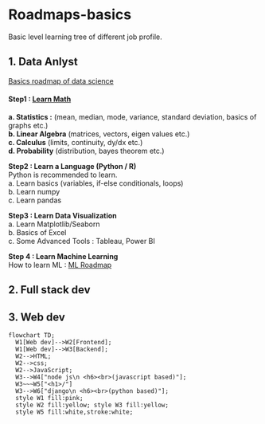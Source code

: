 # Roadmaps-basics
Basic level learning tree of different job profile.

## 1. Data Anlyst
<ins> Basics roadmap of data science</ins>  <h4>
Step1 : [Learn Math](https://mml-book.github.io/) </h4>
**a. Statistics :** (mean, median, mode, variance, standard deviation, basics of graphs etc.)  
**b. Linear Algebra** (matrices, vectors, eigen values etc.)  
**c. Calculus** (limits, continuity, dy/dx etc.)  
**d. Probability** (distribution, bayes theorem etc.)  

**Step2 : Learn a Language (Python / R)**  
Python is recommended to learn.  
a. Learn basics (variables, if-else conditionals, loops)  
b. Learn numpy  
c. Learn pandas  

**Step3 : Learn Data Visualization**  
a. Learn Matplotlib/Seaborn  
b. Basics of Excel  
c. Some Advanced Tools : Tableau, Power BI  

**Step 4 : Learn Machine Learning**  
How to learn ML : [ML Roadmap](https://www.youtube.com/watch?v=1vsmaEfbnoE)




## 2. Full stack dev

## 3. Web dev
```mermaid
flowchart TD;
  W1[Web dev]-->W2[Frontend];
  W1[Web dev]-->W3[Backend];
  W2-->HTML;
  W2-->css;
  W2-->JavaScript;
  W3-->W4["node js\n <h6><br>(javascript based)"];
  W3~~~W5["<h1>/"]
  W3-->W6["django\n <h6><br>(python based)"];
  style W1 fill:pink;
  style W2 fill:yellow; style W3 fill:yellow;
  style W5 fill:white,stroke:white;
```
